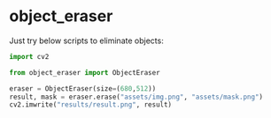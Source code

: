 # object_eraser

Just try below scripts to eliminate objects:

```python
import cv2

from object_eraser import ObjectEraser

eraser = ObjectEraser(size=(680,512))
result, mask = eraser.erase("assets/img.png", "assets/mask.png")
cv2.imwrite("results/result.png", result)
```